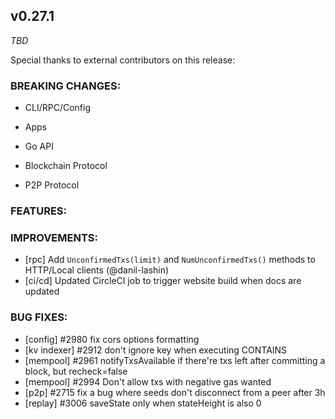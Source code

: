 ## v0.27.1

*TBD*

Special thanks to external contributors on this release:

### BREAKING CHANGES:

* CLI/RPC/Config

* Apps

* Go API

* Blockchain Protocol

* P2P Protocol

### FEATURES:

### IMPROVEMENTS:
- [rpc] Add `UnconfirmedTxs(limit)` and `NumUnconfirmedTxs()` methods to HTTP/Local clients (@danil-lashin)
- [ci/cd] Updated CircleCI job to trigger website build when docs are updated

### BUG FIXES:
- [config] \#2980 fix cors options formatting
- [kv indexer] \#2912 don't ignore key when executing CONTAINS
- [mempool] \#2961 notifyTxsAvailable if there're txs left after committing a block, but recheck=false
- [mempool] \#2994 Don't allow txs with negative gas wanted
- [p2p] \#2715 fix a bug where seeds don't disconnect from a peer after 3h
- [replay] \#3006 saveState only when stateHeight is also 0
